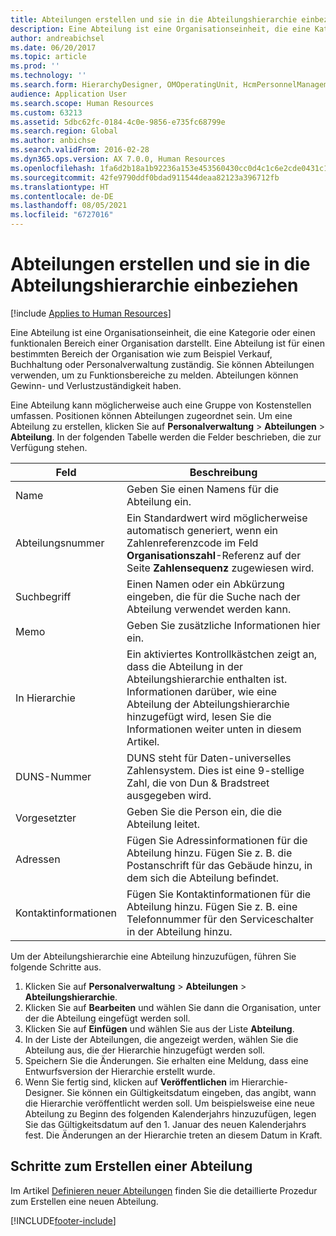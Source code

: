 ```yaml
---
title: Abteilungen erstellen und sie in die Abteilungshierarchie einbeziehen
description: Eine Abteilung ist eine Organisationseinheit, die eine Kategorie oder einen funktionalen Bereich einer Organisation darstellt. Eine Abteilung ist für einen bestimmten Bereich der Organisation wie zum Beispiel Verkauf, Buchhaltung oder Personalverwaltung zuständig. Sie können Abteilungen verwenden, um zu Funktionsbereiche zu melden. Abteilungen können Gewinn- und Verlustzuständigkeit haben.
author: andreabichsel
ms.date: 06/20/2017
ms.topic: article
ms.prod: ''
ms.technology: ''
ms.search.form: HierarchyDesigner, OMOperatingUnit, HcmPersonnelManagementWorkspace
audience: Application User
ms.search.scope: Human Resources
ms.custom: 63213
ms.assetid: 5dbc62fc-0184-4c0e-9856-e735fc68799e
ms.search.region: Global
ms.author: anbichse
ms.search.validFrom: 2016-02-28
ms.dyn365.ops.version: AX 7.0.0, Human Resources
ms.openlocfilehash: 1fa6d2b18a1b92236a153e453560430cc0d4c1c6e2cde0431c1e1cc68128bd0f
ms.sourcegitcommit: 42fe9790ddf0bdad911544deaa82123a396712fb
ms.translationtype: HT
ms.contentlocale: de-DE
ms.lasthandoff: 08/05/2021
ms.locfileid: "6727016"
---
```

# <a name="create-departments-and-include-them-in-the-department-hierarchy"></a>Abteilungen erstellen und sie in die Abteilungshierarchie einbeziehen

[!include [Applies to Human Resources](../includes/applies-to-hr.md)]

Eine Abteilung ist eine Organisationseinheit, die eine Kategorie oder einen funktionalen Bereich einer Organisation darstellt. Eine Abteilung ist für einen bestimmten Bereich der Organisation wie zum Beispiel Verkauf, Buchhaltung oder Personalverwaltung zuständig. Sie können Abteilungen verwenden, um zu Funktionsbereiche zu melden. Abteilungen können Gewinn- und Verlustzuständigkeit haben.

Eine Abteilung kann möglicherweise auch eine Gruppe von Kostenstellen umfassen. Positionen können Abteilungen zugeordnet sein. Um eine Abteilung zu erstellen, klicken Sie auf **Personalverwaltung** &gt; **Abteilungen** &gt; **Abteilung**. In der folgenden Tabelle werden die Felder beschrieben, die zur Verfügung stehen.

| Feld               | Beschreibung                                                                                                                                                                                                       |
|---------------------|-------------------------------------------------------------------------------------------------------------------------------------------------------------------------------------------------------------------|
| Name                | Geben Sie einen Namens für die Abteilung ein.                                                                                                                                                                                  |
| Abteilungsnummer   | Ein Standardwert wird möglicherweise automatisch generiert, wenn ein Zahlenreferenzcode im Feld **Organisationszahl**-Referenz auf der Seite **Zahlensequenz** zugewiesen wird.                                                 |
| Suchbegriff         | Einen Namen oder ein Abkürzung eingeben, die für die Suche nach der Abteilung verwendet werden kann.                                                                                                                                            |
| Memo                | Geben Sie zusätzliche Informationen hier ein.                                                                                                                                                                            |
| In Hierarchie        | Ein aktiviertes Kontrollkästchen zeigt an, dass die Abteilung in der Abteilungshierarchie enthalten ist. Informationen darüber, wie eine Abteilung der Abteilungshierarchie hinzugefügt wird, lesen Sie die Informationen weiter unten in diesem Artikel. |
| DUNS-Nummer         | DUNS steht für Daten-universelles Zahlensystem. Dies ist eine 9-stellige Zahl, die von Dun & Bradstreet ausgegeben wird.                                                                                                     |
| Vorgesetzter             | Geben Sie die Person ein, die die Abteilung leitet.                                                                                                                                                                    |
| Adressen           | Fügen Sie Adressinformationen für die Abteilung hinzu. Fügen Sie z. B. die Postanschrift für das Gebäude hinzu, in dem sich die Abteilung befindet.                                                                          |
| Kontaktinformationen | Fügen Sie Kontaktinformationen für die Abteilung hinzu. Fügen Sie z. B. eine Telefonnummer für den Serviceschalter in der Abteilung hinzu.                                                                                           |

Um der Abteilungshierarchie eine Abteilung hinzuzufügen, führen Sie folgende Schritte aus.

1.  Klicken Sie auf **Personalverwaltung** &gt; **Abteilungen** &gt; **Abteilungshierarchie**.
2.  Klicken Sie auf **Bearbeiten** und wählen Sie dann die Organisation, unter der die Abteilung eingefügt werden soll.
3.  Klicken Sie auf **Einfügen** und wählen Sie aus der Liste **Abteilung**.
4.  In der Liste der Abteilungen, die angezeigt werden, wählen Sie die Abteilung aus, die der Hierarchie hinzugefügt werden soll.
5.  Speichern Sie die Änderungen. Sie erhalten eine Meldung, dass eine Entwurfsversion der Hierarchie erstellt wurde.
6.  Wenn Sie fertig sind, klicken auf **Veröffentlichen** im Hierarchie-Designer. Sie können ein Gültigkeitsdatum eingeben, das angibt, wann die Hierarchie veröffentlicht werden soll. Um beispielsweise eine neue Abteilung zu Beginn des folgenden Kalenderjahrs hinzuzufügen, legen Sie das Gültigkeitsdatum auf den 1. Januar des neuen Kalenderjahrs fest. Die Änderungen an der Hierarchie treten an diesem Datum in Kraft.

## <a name="steps-for-creating-a-department"></a>Schritte zum Erstellen einer Abteilung
Im Artikel [Definieren neuer Abteilungen](./hr-personnel-define-departments.md) finden Sie die detaillierte Prozedur zum Erstellen eine neuen Abteilung. 


[!INCLUDE[footer-include](../includes/footer-banner.md)]